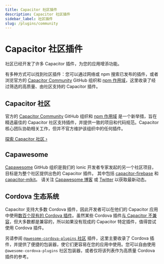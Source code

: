 ```yaml
---
title: Capacitor 社区插件
description: Capacitor 社区插件
sidebar_label: 社区插件
slug: /plugins/community
---
```


# Capacitor 社区插件

社区已经开发了许多 Capacitor 插件，为您的应用增添功能。

有多种方式可以找到社区插件：您可以通过网络或 npm 搜索已发布的插件，或者浏览官方的 [Capacitor Community](https://github.com/capacitor-community) GitHub 组织和 [npm 作用域](https://npmjs.com/~capacitor-community)，这里收录了经过筛选的高质量、由社区支持的 Capacitor 插件。

## Capacitor 社区

官方的 [Capacitor Community](https://github.com/capacitor-community) GitHub 组织和 [npm 作用域](https://npmjs.com/~capacitor-community) 是一个新举措，旨在精选最佳的 Capacitor 社区支持插件，并提供一致的项目和代码规范。Capacitor 核心团队协助相关工作，但并不官方维护该组织中的任何插件。

[探索 Capacitor 社区 &#8250;](https://github.com/capacitor-community)

## Capawesome

[Capawesome](https://github.com/capawesome-team) GitHub 组织是我们的 Ionic 开发者专家发起的另一个社区项目，目标是为整个社区提供出色的 Capacitor 插件。
其中包括 [capacitor-firebase](https://github.com/capawesome-team/capacitor-firebase) 和 [capacitor-mlkit](https://github.com/capawesome-team/capacitor-mlkit)。
请关注 [Capawesome 博客](https://capawesome.io/blog/) 或 [Twitter](https://twitter.com/capawesomeio) 以获取最新动态。

## Cordova 生态系统

Capacitor 支持大多数 Cordova 插件，因此开发者可以在他们的 Capacitor 应用中使用[数百个现有的 Cordova 插件](https://cordova.apache.org/plugins/)。虽然某些 Cordova 插件[与 Capacitor 不兼容](/plugins/cordova.md#known-incompatible-plugins)，但大多数都是兼容的，所以如果没有现成的 Capacitor 特定插件，值得尝试使用 Cordova 插件。

另请参阅 [`@awesome-cordova-plugins` 社区](https://github.com/danielsogl/awesome-cordova-plugins) 插件，这里主要收录了 Cordova 插件，并提供了便捷的包装器，使它们更容易在您的应用中使用。您可以自由使用 `@awesome-cordova-plugins` 社区包装器，或者仅将该列表作为高质量 Cordova 插件的参考。